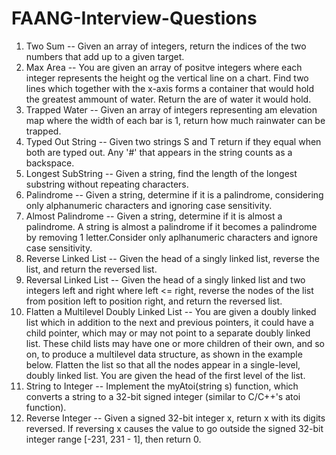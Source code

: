 # FAANG-Interview-Questions

1. Two Sum -- Given an array of integers, return the indices of the two numbers that add up to a given target.
2. Max Area -- You are given an array of positve integers where each integer represents the height og the vertical line on a chart. Find two lines which together with the x-axis forms a container that would hold the greatest ammount of water. Return the are of water it would hold.
3. Trapped Water -- Given an array of integers representing am elevation map where the width of each bar is 1, return how much rainwater can be trapped.
4. Typed Out String -- Given two strings S and T return if they equal when both are typed out. Any '#' that appears in the string counts as a backspace.
5. Longest SubString -- Given a string, find the length of the longest substring without repeating characters.
6. Palindrome --   Given a string, determine if it is a palindrome, considering only alphanumeric characters and ignoring case sensitivity.
7. Almost Palindrome -- Given a string, determine if it is almost a palindrome. A string is almost a palindrome if it becomes a palindrome by removing 1 letter.Consider only aplhanumeric characters and ignore case sensitivity.
8. Reverse Linked List -- Given the head of a singly linked list, reverse the list, and return the reversed list.
9. Reversal Linked List -- Given the head of a singly linked list and two integers left and right where left <= right, reverse the nodes of the list from position left to position right, and return the reversed list.
10. Flatten a Multilevel Doubly Linked List -- You are given a doubly linked list which in addition to the next and previous pointers, it could have a child pointer, which may or may not point to a separate doubly linked list. These child lists may have one or more children of their own, and so on, to produce a multilevel data structure, as shown in the example below. Flatten the list so that all the nodes appear in a single-level, doubly linked list. You are given the head of the first level of the list.
11. String to Integer -- Implement the myAtoi(string s) function, which converts a string to a 32-bit signed integer (similar to C/C++'s atoi function).
12. Reverse Integer -- Given a signed 32-bit integer x, return x with its digits reversed. If reversing x causes the value to go outside the signed 32-bit integer range [-231, 231 - 1], then return 0.